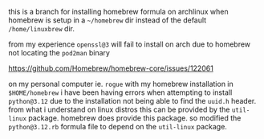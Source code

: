 this is a branch for installing homebrew formula on archlinux when homebrew is setup in a `~/homebrew` dir instead of the default `/home/linuxbrew` dir.


from my experience `openssl@3` will fail to install on arch due to homebrew not locating the `pod2man` binary

https://github.com/Homebrew/homebrew-core/issues/122061

on my personal computer ie. `rogue` with my homebrew installation in `$HOME/homebrew` i have been having errors when attempting to install `python@3.12` due to the installation not being able to find the `uuid.h` header. from what i understand on linux distros this can be provided by the `util-linux` package. homebrew does provide this package. so modified the `python@3.12.rb` formula file to depend on the `util-linux` package.

